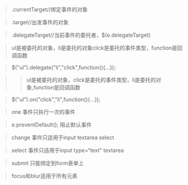 
>.currentTarget//绑定事件的对象

>.target//出发事件的对象

>.delegateTarget//当前事件的委托者，$(e.delegateTarget)


>ul是被委托的对象，li是委托的对象click是委托的事件类型，function是回调函数

>$("ul").delegate("li","click",function(){...});

>>ul是被委托的对象，click是委托的事件类型，li是委托的对象,function是回调函数

>$("ul").on("click","li",function(){...});

>one 事件只执行一次的事件

>e.preventDefault(); 阻止默认事件

>change 事件只适用于input textarea select

>select 事件只适用于input type=“text” textarea

>submit 只能绑定到form表单上

>focus和blur适用于所有元素